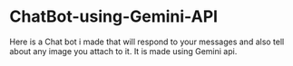 # ChatBot-using-Gemini-API
Here is a Chat bot i made that will respond to your messages and also tell about any image you attach to it. It is made using Gemini api.